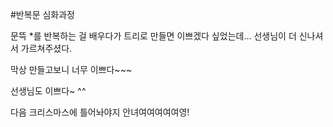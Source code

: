 #반복문 심화과정

문뜩 *를 반복하는 걸 배우다가
트리로 만들면 이쁘겠다 싶었는데...
선생님이 더 신나셔서 가르쳐주셨다.

막상 만들고보니 너무 이쁘다~~~

선생님도 이쁘다~ ^^

다음 크리스마스에 틀어놔야지
안녀여여여여여영!